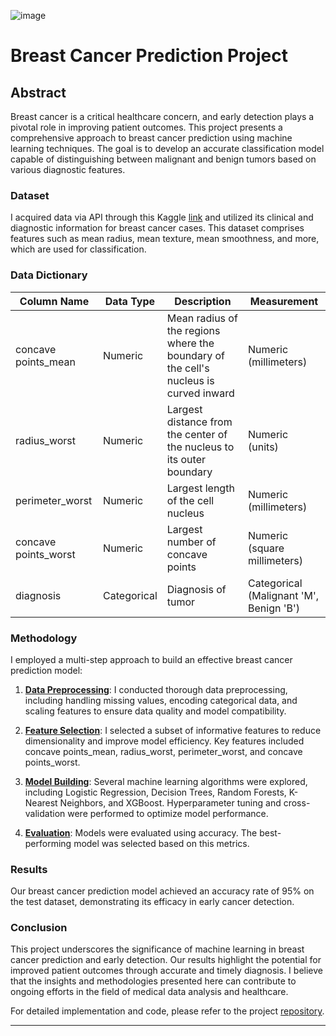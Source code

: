 
![image](https://github.com/hitzuMan/Individual-Project/assets/118470135/19e8c3ab-e0cf-4045-81e8-25ce133ae4d3)





# Breast Cancer Prediction Project

## Abstract

Breast cancer is a critical healthcare concern, and early detection plays a pivotal role in improving patient outcomes. This project presents a comprehensive approach to breast cancer prediction using machine learning techniques. The goal is to develop an accurate classification model capable of distinguishing between malignant and benign tumors based on various diagnostic features.

### Dataset

I acquired data via API through this Kaggle [link](https://www.kaggle.com/datasets/yasserh/breast-cancer-dataset) and utilized its clinical and diagnostic information for breast cancer cases. This dataset comprises features such as mean radius, mean texture, mean smoothness, and more, which are used for classification.

### Data Dictionary

| **Column Name**    | **Data Type**   | **Description**                                 | **Measurement**               |
|--------------------|-----------------|-------------------------------------------------|------------------------------|
| concave points_mean        | Numeric         | Mean radius of the regions where the boundary of the cell's nucleus is curved inward                      | Numeric (millimeters)        |
| radius_worst      | Numeric         | Largest distance from the center of the nucleus to its outer boundary                     | Numeric (units)              |
| perimeter_worst    | Numeric         | Largest length of the cell nucleus                    | Numeric (millimeters)        |
| concave points_worst          | Numeric         | Largest number of concave points                         | Numeric (square millimeters) |
| diagnosis          | Categorical     | Diagnosis of tumor                             | Categorical (Malignant 'M', Benign 'B') |

### Methodology

I employed a multi-step approach to build an effective breast cancer prediction model:

1. **[Data Preprocessing](https://github.com/hitzuMan/Individual-Project/blob/main/wrangle.py)**: I conducted thorough data preprocessing, including handling missing values, encoding categorical data, and scaling features to ensure data quality and model compatibility.

2. **[Feature Selection](https://github.com/hitzuMan/Individual-Project/blob/main/explore.py)**: I selected a subset of informative features to reduce dimensionality and improve model efficiency. Key features included concave points_mean, radius_worst, perimeter_worst, and concave points_worst.

3. **[Model Building](https://github.com/hitzuMan/Individual-Project/blob/main/model.py)**: Several machine learning algorithms were explored, including Logistic Regression, Decision Trees, Random Forests, K-Nearest Neighbors, and XGBoost. Hyperparameter tuning and cross-validation were performed to optimize model performance.

4. **[Evaluation](https://github.com/hitzuMan/Individual-Project/blob/main/final_notebook.ipynb)**: Models were evaluated using accuracy. The best-performing model was selected based on this metrics.

### Results

Our breast cancer prediction model achieved an accuracy rate of 95% on the test dataset, demonstrating its efficacy in early cancer detection. 

### Conclusion

This project underscores the significance of machine learning in breast cancer prediction and early detection. Our results highlight the potential for improved patient outcomes through accurate and timely diagnosis. I believe that the insights and methodologies presented here can contribute to ongoing efforts in the field of medical data analysis and healthcare.

For detailed implementation and code, please refer to the project [repository](https://github.com/hitzuMan/Individual-Project/tree/main).

---

